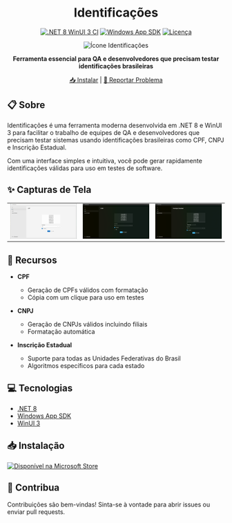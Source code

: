 <div align="center">

# Identificações

[![.NET 8 WinUI 3 CI](https://github.com/edenalencar/Identificacoes/actions/workflows/dotnet-desktop.yml/badge.svg)](https://github.com/edenalencar/Identificacoes/actions/workflows/dotnet-desktop.yml)
[![Windows App SDK](https://img.shields.io/badge/Windows%20App%20SDK-1.5-blue)](https://learn.microsoft.com/windows/apps/windows-app-sdk/)
[![Licença](https://img.shields.io/github/license/edenalencar/Identificacoes?color=brightgreen)](LICENSE)

<img src="https://user-images.githubusercontent.com/7075481/117592396-b9cfe480-b10e-11eb-9e74-f039b1b5a100.png" alt="Ícone Identificações" width="150"/>

**Ferramenta essencial para QA e desenvolvedores que precisam testar identificações brasileiras**

[📥 Instalar](https://apps.microsoft.com/store/detail/9PJR7TBTZKR1?launch=true&mode=mini) | [📝 Reportar Problema](https://github.com/edenalencar/Identificacoes/issues)

</div>

## 📋 Sobre

Identificações é uma ferramenta moderna desenvolvida em .NET 8 e WinUI 3 para facilitar o trabalho de equipes de QA e desenvolvedores que precisam testar sistemas usando identificações brasileiras como CPF, CNPJ e Inscrição Estadual.

Com uma interface simples e intuitiva, você pode gerar rapidamente identificações válidas para uso em testes de software.

## ✨ Capturas de Tela

<div align="center">
<table>
  <tr>
    <td><img src="Captura de tela 2023-09-21 202658.png" alt="Tela de CPF" width="250"/></td>
    <td><img src="Captura de tela 2023-09-21 202718.png" alt="Tela de CNPJ" width="250"/></td>
    <td><img src="Captura de tela 2023-09-21 202735.png" alt="Tela de IE" width="250"/></td>
  </tr>
</table>
</div>

## 🚀 Recursos

- **CPF**
  - Geração de CPFs válidos com formatação
  - Cópia com um clique para uso em testes

- **CNPJ**
  - Geração de CNPJs válidos incluindo filiais
  - Formatação automática

- **Inscrição Estadual**
  - Suporte para todas as Unidades Federativas do Brasil
  - Algoritmos específicos para cada estado

## 💻 Tecnologias

- [.NET 8](https://dotnet.microsoft.com/)
- [Windows App SDK](https://github.com/microsoft/WindowsAppSDK)
- [WinUI 3](https://microsoft.github.io/microsoft-ui-xaml/)

## 📥 Instalação

<a href="https://apps.microsoft.com/store/detail/9PJR7TBTZKR1?launch=true&mode=mini">
	<img src="https://get.microsoft.com/images/pt-BR%20dark.svg" alt="Disponível na Microsoft Store" width="200"/>
</a>

## 🤝 Contribua

Contribuições são bem-vindas! Sinta-se à vontade para abrir issues ou enviar pull requests.
